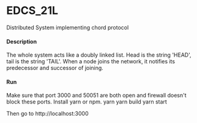 # EDCS_21L
Distributed System implementing chord protocol

#### Description
The whole system acts like a doubly linked list. Head is the string 'HEAD', tail is the string 'TAIL'. When a node joins the network, it notifies its predecessor and successor of joining.

#### Run
Make sure that port 3000 and 50051 are both open and firewall doesn't block these ports.
Install yarn or npm.
yarn
yarn build
yarn start

Then go to http://localhost:3000